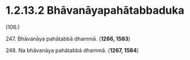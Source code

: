 # 1.2.13.2 Bhāvanāyapahātabbaduka

(106.)

247\. Bhāvanāya pahātabbā dhammā. (**1266, 1583**)

248\. Na bhāvanāya pahātabbā dhammā. (**1267, 1584**)
